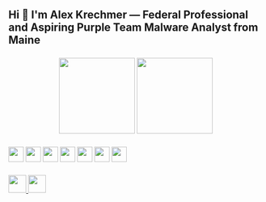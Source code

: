 <h2 align="left">Hi 👋 I'm Alex Krechmer — Federal Professional and Aspiring Purple Team Malware Analyst from Maine</h2>

###

<div align="center">
  <img src="https://github-readme-stats.vercel.app/api?username=krechmeralex&show_icons=true&count_private=true&theme=dracula&hide_border=false" height="150" />
  <img src="https://github-readme-stats.vercel.app/api/top-langs?username=krechmeralex&layout=compact&langs_count=6&theme=dracula&hide_border=false" height="150" />
</div>

###

<div align="left">
  <img src="https://cdn.jsdelivr.net/gh/devicons/devicon/icons/python/python-original.svg" height="30" />
  <img src="https://cdn.jsdelivr.net/gh/devicons/devicon/icons/csharp/csharp-original.svg" height="30" />
  <img src="https://cdn.jsdelivr.net/gh/devicons/devicon/icons/javascript/javascript-original.svg" height="30" />
  <img src="https://cdn.jsdelivr.net/gh/devicons/devicon/icons/typescript/typescript-original.svg" height="30" />
  <img src="https://cdn.jsdelivr.net/gh/devicons/devicon/icons/react/react-original.svg" height="30" />
  <img src="https://cdn.jsdelivr.net/gh/devicons/devicon/icons/html5/html5-original.svg" height="30" />
  <img src="https://cdn.jsdelivr.net/gh/devicons/devicon/icons/css3/css3-original.svg" height="30" />
</div>

###

<div align="left">
  <a href="https://www.linkedin.com/in/alexkrechmer" target="_blank">
    <img src="https://img.shields.io/static/v1?message=LinkedIn&logo=linkedin&label=&color=0077B5&logoColor=white&style=for-the-badge" height="35" />
  </a>
  <a href="mailto:alex.krechmer@gmail.com">
    <img src="https://img.shields.io/static/v1?message=Gmail&logo=gmail&label=&color=D14836&logoColor=white&style=for-the-badge" height="35" />
  </a>
</div>

###

<!--
**krechmeralex/krechmeralex** is a ✨ special ✨ repo because its README.md appears on your GitHub profile.
-->
